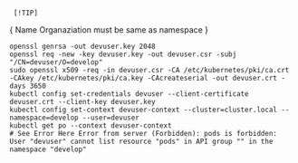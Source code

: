      [!TIP] 
{ Name Organaziation must be same as namespace }

    openssl genrsa -out devuser.key 2048
    openssl req -new -key devuser.key -out devuser.csr -subj "/CN=devuser/O=develop"
    sudo openssl x509 -req -in devuser.csr -CA /etc/kubernetes/pki/ca.crt -CAkey /etc/kubernetes/pki/ca.key -CAcreateserial -out devuser.crt -days 3650
    kubectl config set-credentials devuser --client-certificate devuser.crt --client-key devuser.key
    kubectl config set-context devuser-context --cluster=cluster.local --namespace=develop --user=devuser
    kubectl get po --context devuser-context
    # See Error Here Error from server (Forbidden): pods is forbidden: User "devuser" cannot list resource "pods" in API group "" in the namespace "develop"
    
